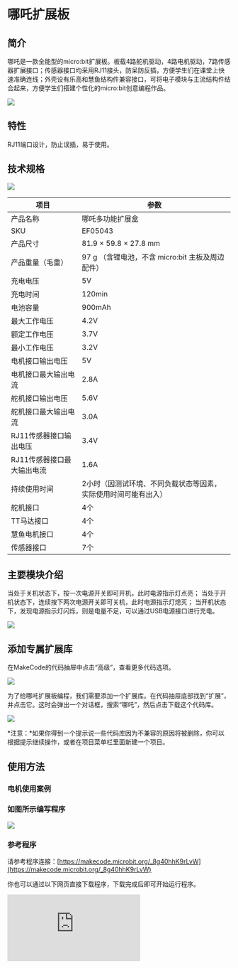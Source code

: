 # 哪吒扩展板

## 简介

哪吒是一款全能型的micro:bit扩展板。板载4路舵机驱动，4路电机驱动，7路传感器扩展接口；传感器接口均采用RJ11接头，防呆防反插，方便学生们在课堂上快速准确连线；外壳设有乐高和慧鱼结构件兼容接口，可将电子模块与主流结构件结合起来，方便学生们搭建个性化的micro:bit创意编程作品。

![](https://wiki-media-ef.oss-cn-hongkong.aliyuncs.com/docs/microbit/expansion-board/images/03444_01.png)

## 特性

RJ11端口设计，防止误插，易于使用。

## 技术规格

![](https://wiki-media-ef.oss-cn-hongkong.aliyuncs.com/docs/microbit/expansion-board/images/03444_02.png)



| 项目 | 参数 |
| ------------------- | ----------------------------------- |
| 产品名称 | 哪吒多功能扩展盒 |
| SKU | EF05043 |
| 产品尺寸 | 81.9 × 59.8 × 27.8 mm |
| 产品重量（毛重） | 97 g （含锂电池，不含 micro:bit 主板及周边配件） |
| 充电电压 | 5V |
| 充电时间 | 120min |
| 电池容量 | 900mAh |
| 最大工作电压 | 4.2V |
| 额定工作电压 | 3.7V |
| 最小工作电压 | 3.2V |
| 电机接口输出电压 | 5V |
| 电机接口最大输出电流 | 2.8A |
| 舵机接口输出电压 | 5.6V |
| 舵机接口最大输出电流 | 3.0A |
| RJ11传感器接口输出电压 | 3.4V |
| RJ11传感器接口最大输出电流 | 1.6A |
| 持续使用时间 | 2小时（因测试环境、不同负载状态等因素，实际使用时间可能有出入） |
| 舵机接口 | 4个 |
| TT马达接口 | 4个 |
| 慧鱼电机接口 | 4个 |
| 传感器接口 | 7个 |

## 主要模块介绍

当处于关机状态下，按一次电源开关即可开机，此时电源指示灯点亮；
当处于开机状态下，连续按下两次电源开关即可关机，此时电源指示灯熄灭；
当开机状态下，发现电源指示灯闪烁，则是电量不足，可以通过USB电源接口进行充电。

![](https://wiki-media-ef.oss-cn-hongkong.aliyuncs.com/docs/microbit/expansion-board/images/03444_04.png)

## 添加专属扩展库

在MakeCode的代码抽屉中点击“高级”，查看更多代码选项。

![](https://wiki-media-ef.oss-cn-hongkong.aliyuncs.com/docs/microbit/expansion-board/images/03444_05.png)

为了给哪吒扩展板编程，我们需要添加一个扩展库。在代码抽屉底部找到“扩展”，并点击它。这时会弹出一个对话框，搜索“哪吒”，然后点击下载这个代码库。

![](https://wiki-media-ef.oss-cn-hongkong.aliyuncs.com/docs/microbit/expansion-board/images/03444_06.png)

*注意：*如果你得到一个提示说一些代码库因为不兼容的原因将被删除，你可以根据提示继续操作，或者在项目菜单栏里面新建一个项目。

## 使用方法

### 电机使用案例



### 如图所示编写程序


![](https://wiki-media-ef.oss-cn-hongkong.aliyuncs.com/docs/microbit/expansion-board/images/03444_08.png)


### 参考程序
请参考程序连接：[https://makecode.microbit.org/_8g40hhK9rLvW](https://makecode.microbit.org/_8g40hhK9rLvW)

你也可以通过以下网页直接下载程序，下载完成后即可开始运行程序。

<div
    style={{
        position: 'relative',
        paddingBottom: '60%',
        overflow: 'hidden',
    }}
>
    <iframe
        src="https://makecode.microbit.org/_8g40hhK9rLvW"
        frameborder="0"
        sandbox="allow-popups allow-forms allow-scripts allow-same-origin"
        style={{
            position: 'absolute',
            width: '100%',
            height: '100%',
        }}
    />
</div>

### 结果

按键A按下时两个电机一起转动，当按键B按下时接在M1接口的电机停止转动，当按键A和B同时按下时两个电机同时停止转动。


### 舵机使用案例



### 如图所示编写程序


![](https://wiki-media-ef.oss-cn-hongkong.aliyuncs.com/docs/microbit/expansion-board/images/03444_10.png)


### 参考程序
请参考程序连接：[https://makecode.microbit.org/_hFmaEV1sAay3](https://makecode.microbit.org/_hFmaEV1sAay3)

你也可以通过以下网页直接下载程序，下载完成后即可开始运行程序。

<div
    style={{
        position: 'relative',
        paddingBottom: '60%',
        overflow: 'hidden',
    }}
>
    <iframe
        src="https://makecode.microbit.org/_hFmaEV1sAay3"
        frameborder="0"
        sandbox="allow-popups allow-forms allow-scripts allow-same-origin"
        style={{
            position: 'absolute',
            width: '100%',
            height: '100%',
        }}
    />
</div>



### 结果
按键A按下时180°舵机转动到0°，按键B按下时360°舵机转动到360°，当按键A和按键B同时按下时，连续转动舵机以100%的速度转动。

## python编程



### 步骤 1
下载压缩包并解压[EF_Produce_MicroPython-master](https://github.com/lionyhw/EF_Produce_MicroPython/archive/master.zip)

打开[Python editor](https://python.microbit.org/v/2.0)

![](https://wiki-media-ef.oss-cn-hongkong.aliyuncs.com/docs/microbit/expansion-board/images/05001_07.png)

为了给哪吒扩展板编程，我们需要添加nezha.py文件。点击Load/Save，然后点击Show Files（1）下拉菜单，再点击Add file在本地找到下载并解压完成的PlanetX_MicroPython文件夹，从中选择nezha.py文件添加进来。

![](https://wiki-media-ef.oss-cn-hongkong.aliyuncs.com/docs/microbit/expansion-board/images/03444_11.png)

![](https://wiki-media-ef.oss-cn-hongkong.aliyuncs.com/docs/microbit/expansion-board/images/03444_12.png)

![](https://wiki-media-ef.oss-cn-hongkong.aliyuncs.com/docs/microbit/expansion-board/images/03444_13.png)

### 步骤 2
### 参考程序

```
from microbit import *
from nezha import *

nezha = NEZHA()
nezha.set_motors(1, 100)
while True:
    nezha.set_servo(1, 90)
    sleep(1000)
    nezha.set_servo(1, 0)
    sleep(1000)


```



### 结果

连接在哪吒扩展板的M1的电机以100%的速度转动，连接在哪吒扩展板的S1的舵机循环转动到90度，延时一秒，转到0度，再延时一秒。

### 音乐播放案例

### 参考程序

```

from microbit import*
import music
music.play(music.NYAN)


```

注释：import music是导入音乐库语句，调用music.play()函数，参数music.NYAN是内置的音乐。内置乐曲和旋律库如下表所示：


![](https://wiki-media-ef.oss-cn-hongkong.aliyuncs.com/docs/microbit/expansion-board/images/03444_14.png)




### 结果

播放micro:bit内置音乐。

### 参考程序

```

from microbit import *
import music
a = ["C4:4","D4:4","E4:4","C4:4"]  #两只老虎
b = ["E4:4","F4:4","G4:8"]         #跑得快
c = ["G4:2","A4:2","G4:2","F4:2"]  #一只没有
d = ["E4:4","C4:4"]                #眼睛/尾巴
e = ["D4:4","G3:4","C4:8"]         #真奇怪
two_tiger = 2*a+2*b+c+d+c+d+2*e
music.play(two_tiger)


```


### 结果

播放自定义音乐《两只老虎》。
